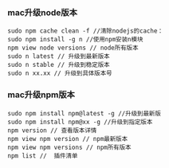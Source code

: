 <!--
 * @Author: Do not edit
 * @Date: 2021-09-24 00:10:18
 * @LastEditors: sun
 * @LastEditTime: 2022-10-30 13:42:53
 * @FilePath: /md/mac下升级node版本.md
-->
### mac升级node版本
``````bash{.line-numbers}
sudo npm cache clean -f //清除nodejs的cache：
sudo npm install -g n //使用npm安装n模块
npm view node versions // node所有版本
sudo n latest // 升级到最新版本
sudo n stable // 升级到稳定版本
sudo n xx.xx // 升级到具体版本号
``````
### mac升级npm版本
``````bash{.line-numbers}
sudo npm install npm@latest -g //升级到最新版
sudo npm install npm@xx -g //升级到指定版本
npm version // 查看版本详情
npm view npm version // npm最新版本
npm view npm versions // npm所有版本
npm list //  插件清单
``````